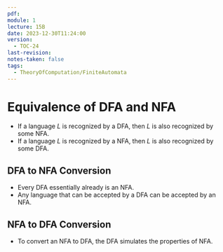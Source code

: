 ```yaml
---
pdf: 
module: 1
lecture: 15B
date: 2023-12-30T11:24:00
version:
  - TOC-24
last-revision: 
notes-taken: false
tags:
  - TheoryOfComputation/FiniteAutomata
---
```

# Equivalence of DFA and NFA

- If a language $L$ is recognized by a DFA, then $L$ is also recognized by some NFA.
- If a language $L$ is recognized by a NFA, then $L$ is also recognized by some DFA.

## DFA to NFA Conversion
- Every DFA essentially already is an NFA.
- Any language that can be accepted by a DFA can be accepted by an NFA.

## NFA to DFA Conversion
- To convert an NFA to DFA, the DFA simulates the properties of NFA.
